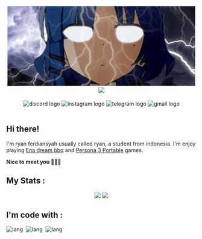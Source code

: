 <div align="center">
   <img src="assets/banner.png" alt="roy-guntur"> <br>
   <img src="https://komarev.com/ghpvc/?username=nothazel24&style=flat-square"  />
</div>

<br>
<div align="center">
  <img src="https://raw.githubusercontent.com/maurodesouza/profile-readme-generator/master/src/assets/icons/social/discord/default.svg" width="42" height="30" alt="discord logo"  />

  <img src="https://raw.githubusercontent.com/maurodesouza/profile-readme-generator/master/src/assets/icons/social/instagram/default.svg" width="42" height="30" alt="instagram logo"  />

  <a href="https://t.me/Aruutwenty4" style="text-decoration: none;">
      <img src="https://raw.githubusercontent.com/maurodesouza/profile-readme-generator/master/src/assets/icons/social/telegram/default.svg" width="42" height="30" alt="telegram logo"  />
   </a>

  <a href="mailto:frdnryann@gmail.com" style="text-decoration: none;">
      <img src="https://raw.githubusercontent.com/maurodesouza/profile-readme-generator/master/src/assets/icons/social/gmail/default.svg" width="42" height="30" alt="gmail logo"  />
   </a>
</div>
<br>

## Hi there!
<p>
   I'm ryan ferdiansyah usually called ryan, a student from indonesia.
   I'm enjoy playing <u>Ena dream bbq</u> and <u>Persona 3 Portable</u></b> games. 
</p>

**Nice to meet you 🥖🥖🥖**

## My Stats :
   <div align="center">
      <img src="https://github-readme-stats.vercel.app/api?username=nothazel24&theme=transparent&hide_border=true&include_all_commits=false&count_private=false"/>
      <img src="https://nirzak-streak-stats.vercel.app/?user=nothazel24&theme=transparent&hide_border=true"/>
   </div>

## I'm code with :
<div style="display: flex; gap: .5rem;">

<img src="https://img.shields.io/badge/PHP-777BB4?style=for-the-badge&logo=php&logoColor=white" alt="lang">
<img src="https://img.shields.io/badge/JavaScript-323330?style=for-the-badge&logo=javascript&logoColor=F7DF1E" alt="lang">
<img src="https://img.shields.io/badge/Laravel-FF2D20?style=for-the-badge&logo=laravel&logoColor=white" alt="lang">

</div>